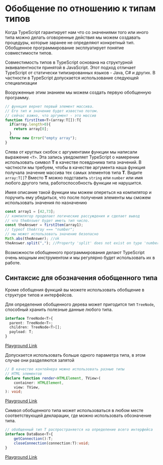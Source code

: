 # Обобщение по отношению к типам типов

Когда TypeScript гарантирует нам что со значениями того или иного типа можно делать оговоренные действия мы можем создавать процедуры, которые заранее не определяют конкретный тип. Обобщенное программирование эксплуатирует понятие совместимости типов.

Совместимость типов в TypeScript основана на структурной эквивалентности принятой в JavaScript. Этот подход отличает TypeScript от статически типизированных языков - Java, C# и других. В частности в TypeScript допускается использование следующей специализации

Вооруженные этим знанием мы можем создать первую обобщенную программу.

```typescript
// функция вернет первый элемент массива. 
// Его тип и значение будет известно потом. 
// сейчас важно, что аргумент - это массив
function firstItem<T>(array:T[]):T{
  if(array.length>0){
    return array[0];
  }
  throw new Error("empty array");
}
```

Слева от круглых скобок с аргументами функции мы написали выражение `<T>`. Эта запись уведомляет TypeScript о намерении использовать символ **T** в качестве псевдонима типа значений. В частности мы требуем, чтобы в качестве аргумента наша функция получала значение массива тех самых элементов типа **T**. Видите `array:T[]`? Вместо **T** можно подставить `string` или `number` или имя любого другого типа, работоспособность функции не нарушится.

Имея описание такой функции мы можем опереться на компилятор и поручить ему убедиться, что после получения элементы мы сможем использовать значения по назначению

```typescript
const array1 = [42,73];
// компилятор проделает логические рассуждения и сделает вывод
// что theAnswer будет иметь тип число.
const theAnswer = firstItem(array1);
// typeof theArray === "number";
// мы может использовать значение безопасно
Math.abs(theAnswer); //ok
theAnswer.split(","); //Property 'split' does not exist on type 'number'.(2339)

```

Возможности обобщенного программирования делают TypeScript очень мощным инструментом и мы регулярно  будет использовать их в работе.

## Синтаксис для обозначения обобщенного типа

Кроме обобщения функций вы можете использовать обобщение в структуре типов и интерфейсов.

Для определения обобщенного дерева может пригодится тип `TreeNode`, способный хранить полезные данные любого типа.

```typescript
interface TreeNode<T>{
  parent: TreeNode<T>;
  children: TreeNode<T>[];
  payload: T;
}
```

[Playground Link](https://www.typescriptlang.org/play?ssl=5&ssc=2&pln=1&pc=1#code/JYOwLgpgTgZghgYwgAgCpQhAcgewCYQA8qAfAN4CwAUMsgA5wbgBcaG2+RpA3NbQgAtgAGzxNW6TLgLESAbQC6vGvTgBPYTjh4JygL5A)

Допускается использовать больше одного параметра типа, в этом случае они разделяются запятой

```ts
// В качестве контейнера можно использовать разные типы
// HTML элементов
declare function render<HTMLElement, TView>(
    container: HTMLElement,
    view: TView,
): void;
```

[Playground Link](https://www.typescriptlang.org/play?jsx=0#code/CYUwxgNghgTiAEAzArgOzAFwJYHtXzlVBgB4AVACTIFkAZAUQhAFsRUMAaeMgNSxADuAPgAUAWABQ8afDB4MULKhAwAXNyp1GLNp0kz4AN34D1vEx0kBKdYZxZgAbiA)

Символ обобщенного типа может использоваться в любом месте соответствующей декларации, где можно использовать обозначение типа.

```ts
// обобщенный тип T распространяется на определение всего интерфейса
interface DataBase<T>{
    getConnection():T;
    closeConnection(connection:T):void;
}
```

[Playground Link](https://www.typescriptlang.org/play?jsx=0#code/JYOwLgpgTgZghgYwgAgCJzHAQnAzhAHgBUA+AbwFgAoZW5AcwjAGEB7EECBMYdgCgCUALiIBuanWQIANq3xsOXHvwTtO3XiBHCAbq2AATcVQC+QA)

